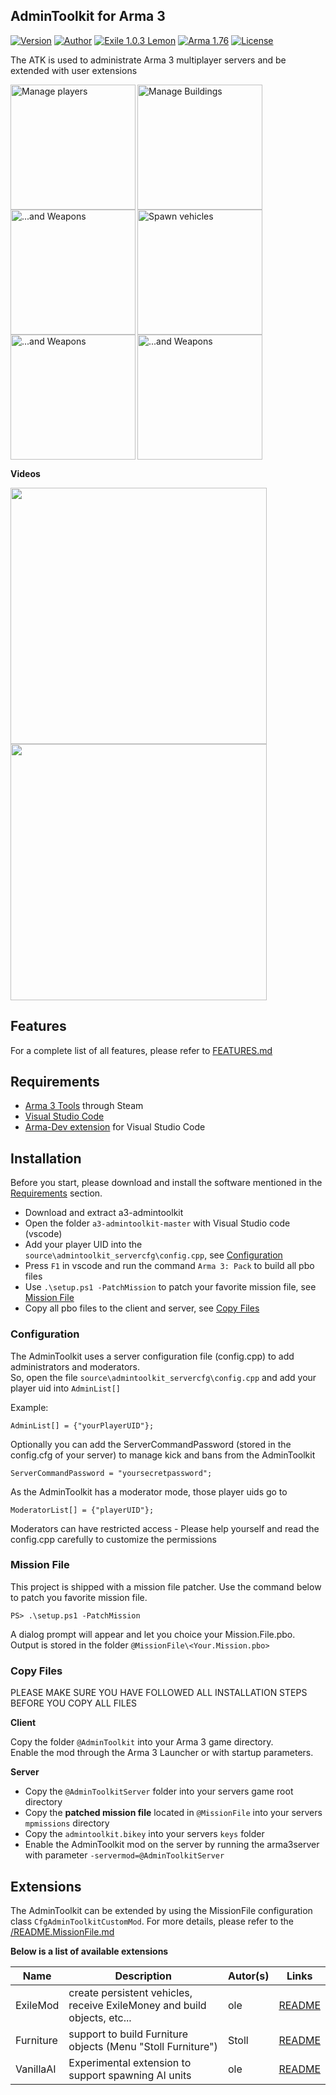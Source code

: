 ## AdminToolkit for Arma 3
[![Version](https://img.shields.io/badge/Version-2.2.2-green.svg)](https://github.com/ole1986/a3-admintoolkit/releases)
[![Author](https://img.shields.io/badge/Author-ole1986-green.svg)](https://github.com/ole1986)
[![Exile 1.0.3 Lemon](https://img.shields.io/badge/Exile-1.0.3%20Lemon-C72651.svg)](http://www.exilemod.com/devblog/103-update-lemon-r34/)
[![Arma 1.76](https://img.shields.io/badge/Arma-1.76-blue.svg)](https://dev.arma3.com/post/sitrep-00203)
[![License](https://img.shields.io/badge/License-APL-blue.svg)](https://www.bistudio.com/community/licenses/arma-public-license)

The ATK is used to administrate Arma 3 multiplayer servers and be extended with user extensions

<img src="images/a3-atk-players.jpg" align="left" width="200" title="Manage players">
<img src="images/a3-atk-buildings.jpg" align="left" width="200" title="Manage Buildings">
<img src="images/a3-atk-vehicles.jpg" align="" width="200" title="Spawn vehicles">
<img src="images/a3-atk-weapons.jpg" align="left" width="200" title="...and Weapons">
<img src="images/a3-atk-mod.jpg" align="left" width="200" title="...and Weapons">
<img src="images/a3-atk-mod-exilemoney.jpg" align="" width="200" title="...and Weapons">

**Videos**

<a href="https://www.youtube.com/watch?v=pMwK2d-1Fqg" target="_blank"><img src="http://img.youtube.com/vi/pMwK2d-1Fqg/0.jpg" width="410" /></a>
<a href="https://youtu.be/2yfdqvhU5A0" target="_blank"><img src="http://img.youtube.com/vi/2yfdqvhU5A0/0.jpg" width="410" /></a>

## Features

For a complete list of all features, please refer to <a href="FEATURES.md">FEATURES.md</a>

## Requirements

* [Arma 3 Tools](https://community.bistudio.com/wiki/Arma_3_Tools_Installation) through Steam
* [Visual Studio Code](https://code.visualstudio.com/download)
* [Arma-Dev extension](https://marketplace.visualstudio.com/items?itemName=ole1986.arma-dev) for Visual Studio Code

## Installation

Before you start, please download and install the software mentioned in the <a href="#requirements">Requirements</a> section.

* Download and extract a3-admintoolkit
* Open the folder `a3-admintoolkit-master` with Visual Studio code (vscode)
* Add your player UID into the `source\admintoolkit_servercfg\config.cpp`, see <a href="#configuration">Configuration</a>
* Press `F1` in vscode and run the command `Arma 3: Pack` to build all pbo files
* Use `.\setup.ps1 -PatchMission` to patch your favorite mission file, see <a href="#mission-file">Mission File</a>
* Copy all pbo files to the client and server, see <a href="#copy-files">Copy Files</a>

### Configuration

The AdminToolkit uses a server configuration file (config.cpp) to add administrators and moderators.<br />
So, open the file `source\admintoolkit_servercfg\config.cpp` and add your player uid into `AdminList[]`

Example:

```
AdminList[] = {"yourPlayerUID"};
```

Optionally you can add the ServerCommandPassword (stored in the config.cfg of your server) to manage kick and bans from the AdminToolkit

```
ServerCommandPassword = "yoursecretpassword";
```

As the AdminToolkit has a moderator mode, those player uids go to

```
ModeratorList[] = {"playerUID"};
```

Moderators can have restricted access - Please help yourself and read the config.cpp carefully to customize the permissions

### Mission File

This project is shipped with a mission file patcher. 
Use the command below to patch you favorite mission file.

```
PS> .\setup.ps1 -PatchMission
```

A dialog prompt will appear and let you choice your Mission.File.pbo. Output is stored in the folder `@MissionFile\<Your.Mission.pbo>`

### Copy Files

PLEASE MAKE SURE YOU HAVE FOLLOWED ALL INSTALLATION STEPS BEFORE YOU COPY ALL FILES

**Client**

Copy the folder `@AdminToolkit` into your Arma 3 game directory.<br />
Enable the mod through the Arma 3 Launcher or with startup parameters.

**Server**

* Copy the `@AdminToolkitServer` folder into your servers game root directory
* Copy the **patched mission file** located in `@MissionFile` into your servers `mpmissions` directory
* Copy the `admintoolkit.bikey` into your servers `keys` folder
* Enable the AdminToolkit mod on the server by running the arma3server with parameter `-servermod=@AdminToolkitServer`

## Extensions

The AdminToolkit can be extended by using the MissionFile configuration class `CfgAdminToolkitCustomMod`.
For more details, please refer to the <a href="README.MissionFile.md">/README.MissionFile.md</a>

**Below is a list of available extensions**

| Name       | Description                                                                  | Autor(s)  | Links                                           
| ---------- | ---------------------------------------------------------------------------- | --------- | --- 
| ExileMod   | create persistent vehicles, receive ExileMoney and build objects, etc...     | ole       | <a href="source/mission_file/atk/README.ExileMod.md">README</a>
| Furniture  | support to build Furniture objects (Menu "Stoll Furniture")                  | Stoll     | <a href="source/mission_file/atk/README.Furniture.md">README</a>
| VanillaAI  | Experimental extension to support spawning AI units                          | ole       | <a href="source/mission_file/atk/README.VanillaAI.md">README</a>
